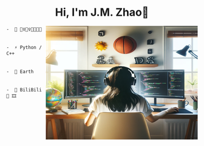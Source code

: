 <h1 align="center"> Hi, I'm J.M. Zhao👋</a></h1>

<a target="_blank" align="center">
 <img align="right" top="500" height="300" width="400"  src="https://github.com/PotatoXi/PotatoXi/blob/main/P1.png">
</a>

    -  🔭 🏃‍♀️🏊‍♀️🥎🏀🤖🐱  


    -  ⚡ Python / C++


    -  🎯 Earth


    -  🌱 BiliBili 📖 🎞️


<!--
**PotatoXi/PotatoXi** is a ✨ _special_ ✨ repository because its `README.md` (this file) appears on your GitHub profile.

Here are some ideas to get you started:

- 🔭 I’m currently working on ...
- 🌱 I’m currently learning ...
- 👯 I’m looking to collaborate on ...
- 🤔 I’m looking for help with ...
- 💬 Ask me about ...
- 📫 How to reach me: ...
- 😄 Pronouns: ...
- ⚡ C++ / Python 
- 🏃‍ 💡 
-->
